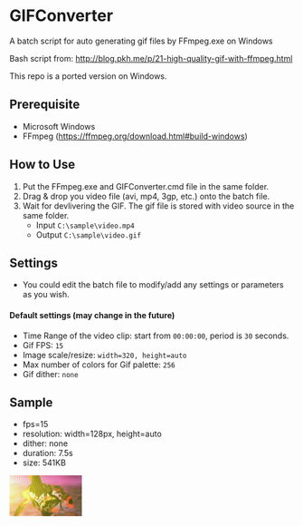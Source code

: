 # GIFConverter
A batch script for auto generating gif files by FFmpeg.exe on Windows

Bash script from: http://blog.pkh.me/p/21-high-quality-gif-with-ffmpeg.html

This repo is a ported version on Windows.

## Prerequisite
* Microsoft Windows
* FFmpeg (https://ffmpeg.org/download.html#build-windows)

## How to Use
1. Put the FFmpeg.exe and GIFConverter.cmd file in the same folder.
2. Drag & drop you video file (avi, mp4, 3gp, etc.) onto the batch file.
3. Wait for devlivering the GIF. The gif file is stored with video source in the same folder.
    * Input `C:\sample\video.mp4`
    * Output `C:\sample\video.gif`

## Settings
* You could edit the batch file to modify/add any settings or parameters as you wish.

#### Default settings (may change in the future)
* Time Range of the video clip: start from `00:00:00`, period is `30` seconds.
* Gif FPS: `15`
* Image scale/resize: `width=320, height=auto`
* Max number of colors for Gif palette: `256`
* Gif dither: `none`

## Sample

* fps=15
* resolution: width=128px, height=auto
* dither: none
* duration: 7.5s
* size: 541KB

![Sample gif - Evangelion](sample_15fps_128px_none.gif)
